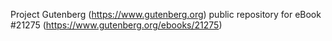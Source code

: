 Project Gutenberg (https://www.gutenberg.org) public repository for eBook #21275 (https://www.gutenberg.org/ebooks/21275)

